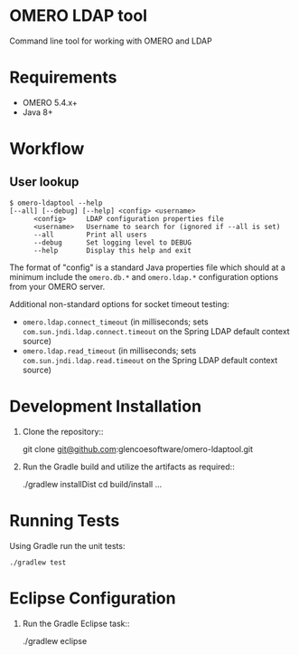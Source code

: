 OMERO LDAP tool
===============

Command line tool for working with OMERO and LDAP

Requirements
============

* OMERO 5.4.x+
* Java 8+

Workflow
========

User lookup
-----------

```
$ omero-ldaptool --help
[--all] [--debug] [--help] <config> <username>
      <config>     LDAP configuration properties file
      <username>   Username to search for (ignored if --all is set)
      --all        Print all users
      --debug      Set logging level to DEBUG
      --help       Display this help and exit
```

The format of "config" is a standard Java properties file which should at a
minimum include the `omero.db.*` and `omero.ldap.*` configuration
options from your OMERO server.

Additional non-standard options for socket timeout testing:

* `omero.ldap.connect_timeout` (in milliseconds; sets `com.sun.jndi.ldap.connect.timeout` on the Spring LDAP default context source)
* `omero.ldap.read_timeout` (in milliseconds; sets `com.sun.jndi.ldap.read.timeout` on the Spring LDAP default context source)

Development Installation
========================

1. Clone the repository::

    git clone git@github.com:glencoesoftware/omero-ldaptool.git

1. Run the Gradle build and utilize the artifacts as required::

    ./gradlew installDist
    cd build/install
    ...

Running Tests
=============

Using Gradle run the unit tests:

    ./gradlew test

Eclipse Configuration
=====================

1. Run the Gradle Eclipse task::

    ./gradlew eclipse

